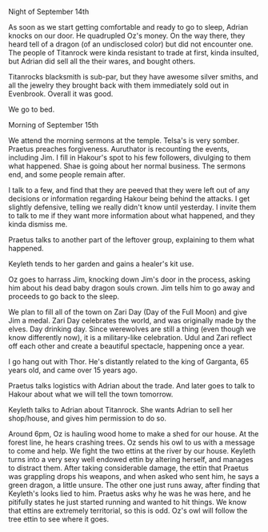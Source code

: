 Night of September 14th

As soon as we start getting comfortable and ready to go to sleep, Adrian knocks on our door. He quadrupled Oz's money. On the way there, they heard tell of a dragon (of an undisclosed color) but did not encounter one. The people of Titanrock were kinda resistant to trade at first, kinda insulted, but Adrian did sell all the their wares, and bought others.

Titanrocks blacksmith is sub-par, but they have awesome silver smiths, and all the jewelry they brought back with them immediately sold out in Evenbrook.  Overall it was good. 

We go to bed.

Morning of September 15th

We attend the morning sermons at the temple. Telsa's is very somber. Praetus preaches forgiveness. Auruthator is recounting the events, including Jim. I fill in Hakour's spot to his few followers, divulging to them what happened. Shae is going about her normal business. The sermons end, and some people remain after.

I talk to a few, and find that they are peeved that they were left out of any decisions or information regarding Hakour being behind the attacks. I get slightly defensive, telling we really didn't know until yesterday. I invite them to talk to me if they want more information about what happened, and they kinda dismiss me.

Praetus talks to another part of the leftover group, explaining to them what happened.

Keyleth tends to her garden and gains a healer's kit use.

Oz goes to harrass Jim, knocking down Jim's door in the process, asking him about his dead baby dragon souls crown. Jim tells him to go away and proceeds to go back to the sleep.

We plan to fill all of the town on Zari Day (Day of the Full Moon) and give Jim a medal. Zari Day celebrates the world, and was originally made by the elves. Day drinking day. Since werewolves are still a thing (even though we know differently now), it is a military-like celebration. Udul and Zari reflect off each other and create a beautiful spectacle, happening once a year.

I go hang out with Thor. He's distantly related to the king of Garganta, 65 years old, and came over 15 years ago.

Praetus talks logistics with Adrian about the trade. And later goes to talk to Hakour about what we will tell the town tomorrow.

Keyleth talks to Adrian about Titanrock. She wants Adrian to sell her shop/house, and gives him permission to do so.

Around 6pm, Oz is hauling wood home to make a shed for our house. At the forest line, he hears crashing trees. Oz sends his owl to us with a message to come and help. We fight the two ettins at the river by our house. Keyleth turns into a very sexy well endowed ettin by altering herself, and manages to distract them.
After taking considerable damage, the ettin that Praetus was grappling drops his weapons, and when asked who sent him, he says a green dragon, a little unsure. The other one just runs away, after finding that Keyleth's looks lied to him. Praetus asks why he was he was here, and he pitifully states he just started running and wanted to hit things. We know that ettins are extremely territorial, so this is odd. Oz's owl will follow the tree ettin to see where it goes.